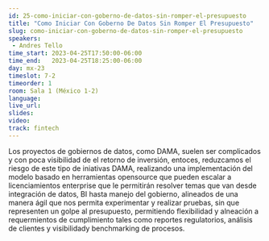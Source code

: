 ```yaml
---
id: 25-como-iniciar-con-goberno-de-datos-sin-romper-el-presupuesto
title: "Como Iniciar Con Goberno De Datos Sin Romper El Presupuesto"
slug: como-iniciar-con-goberno-de-datos-sin-romper-el-presupuesto
speakers:
 - Andres Tello
time_start: 2023-04-25T17:50:00-06:00
time_end:   2023-04-25T18:25:00-06:00
day: mx-23
timeslot: 7-2
timeorder: 1
room: Sala 1 (México 1-2)
language: 
live_url: 
slides: 
video: 
track: fintech
---
```


Los proyectos de gobiernos de datos, como DAMA, suelen ser complicados y con poca visibilidad de el retorno de inversión, entoces, reduzcamos el riesgo de este tipo de iniativas DAMA, realizando una implementación del modelo basado en herramientas opensource que pueden escalar a licenciamientos enterprise que le permitirán resolver temas que van desde integración de datos, BI hasta manejo del gobierno, alineados de una manera ágil que nos permita experimentar y realizar pruebas, sin que representen un golpe al presupuesto, permitiendo flexibilidad y alneación a requermientos de cumplimiento tales como reportes regulatorios, análisis de clientes y visibilidady benchmarking de procesos.
